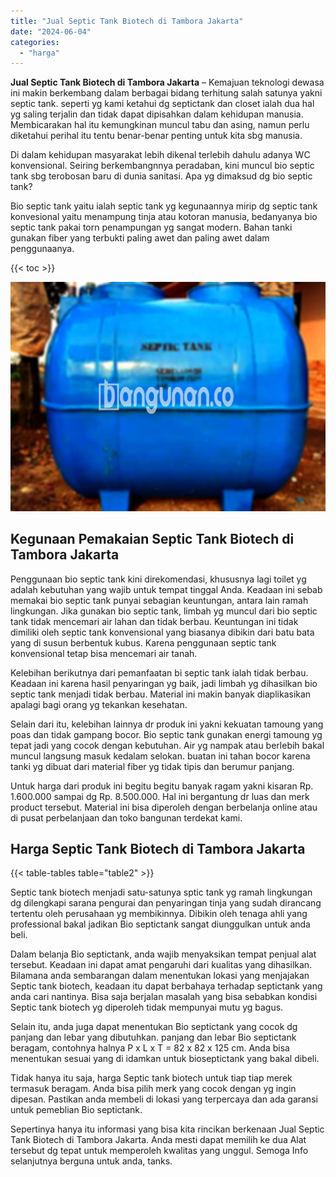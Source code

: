 ```yaml
---
title: "Jual Septic Tank Biotech di Tambora Jakarta"
date: "2024-06-04"
categories: 
  - "harga"
---
```


**Jual Septic Tank Biotech di Tambora Jakarta** – Kemajuan teknologi dewasa ini makin berkembang dalam berbagai bidang terhitung salah satunya yakni septic tank. seperti yg kami ketahui dg septictank dan closet ialah dua hal yg saling terjalin dan tidak dapat dipisahkan dalam kehidupan manusia. Membicarakan hal itu kemungkinan muncul tabu dan asing, namun perlu diketahui perihal itu tentu benar-benar penting untuk kita sbg manusia.

Di dalam kehidupan masyarakat lebih dikenal terlebih dahulu adanya WC konvensional. Seiring berkembangnnya peradaban, kini muncul bio septic tank sbg terobosan baru di dunia sanitasi. Apa yg dimaksud dg bio septic tank?

Bio septic tank yaitu ialah septic tank yg kegunaannya mirip dg septic tank konvesional yaitu menampung tinja atau kotoran manusia, bedanyanya bio septic tank pakai torn penampungan yg sangat modern. Bahan tanki gunakan fiber yang terbukti paling awet dan paling awet dalam penggunaanya.

{{< toc >}}

![Jual Septic Tank Biotech di Tambora Jakarta](/images/jual-bio-septictank-44.png)

## Kegunaan Pemakaian Septic Tank Biotech di Tambora Jakarta

Penggunaan bio septic tank kini direkomendasi, khususnya lagi toilet yg adalah kebutuhan yang wajib untuk tempat tinggal Anda. Keadaan ini sebab memakai bio septic tank punyai sebagian keuntungan, antara lain ramah lingkungan. Jika gunakan bio septic tank, limbah yg muncul dari bio septic tank tidak mencemari air lahan dan tidak berbau. Keuntungan ini tidak dimiliki oleh septic tank konvensional yang biasanya dibikin dari batu bata yang di susun berbentuk kubus. Karena penggunaan septic tank konvensional tetap bisa mencemari air tanah.

Kelebihan berikutnya dari pemanfaatan bi septic tank ialah tidak berbau. Keadaan ini karena hasil penyaringan yg baik, jadi limbah yg dihasilkan bio septic tank menjadi tidak berbau. Material ini makin banyak diaplikasikan apalagi bagi orang yg tekankan kesehatan.

Selain dari itu, kelebihan lainnya dr produk ini yakni kekuatan tamoung yang poas dan tidak gampang bocor. Bio septic tank gunakan energi tamoung yg tepat jadi yang cocok dengan kebutuhan. Air yg nampak atau berlebih bakal muncul langsung masuk kedalam selokan. buatan ini tahan bocor karena tanki yg dibuat dari material fiber yg tidak tipis dan berumur panjang.

Untuk harga dari produk ini begitu begitu banyak ragam yakni kisaran Rp. 1.600.000 sampai dg Rp. 8.500.000. Hal ini bergantung dr luas dan merk product tersebut. Material ini bisa diperoleh dengan berbelanja online atau di pusat perbelanjaan dan toko bangunan terdekat kami.

## Harga Septic Tank Biotech di Tambora Jakarta

{{< table-tables table="table2" >}}

Septic tank biotech menjadi satu-satunya sptic tank yg ramah lingkungan dg dilengkapi sarana pengurai dan penyaringan tinja yang sudah dirancang tertentu oleh perusahaan yg membikinnya. Dibikin oleh tenaga ahli yang professional bakal jadikan Bio septictank sangat diunggulkan untuk anda beli.

Dalam belanja Bio septictank, anda wajib menyaksikan tempat penjual alat tersebut. Keadaan ini dapat amat pengaruhi dari kualitas yang dihasilkan. Bilamana anda sembarangan dalam menentukan lokasi yang menjajakan Septic tank biotech, keadaan itu dapat berbahaya terhadap septictank yang anda cari nantinya. Bisa saja berjalan masalah yang bisa sebabkan kondisi Septic tank biotech yg diperoleh tidak mempunyai mutu yg bagus.

Selain itu, anda juga dapat menentukan Bio septictank yang cocok dg panjang dan lebar yang dibutuhkan. panjang dan lebar Bio septictank beragam, contohnya halnya P x L x T = 82 x 82 x 125 cm. Anda bisa menentukan sesuai yang di idamkan untuk bioseptictank yang bakal dibeli.

Tidak hanya itu saja, harga Septic tank biotech untuk tiap tiap merek termasuk beragam. Anda bisa pilih merk yang cocok dengan yg ingin dipesan. Pastikan anda membeli di lokasi yang terpercaya dan ada garansi untuk pemeblian Bio septictank.

Sepertinya hanya itu informasi yang bisa kita rincikan berkenaan Jual Septic Tank Biotech di Tambora Jakarta. Anda mesti dapat memilih ke dua Alat tersebut dg tepat untuk memperoleh kwalitas yang unggul. Semoga Info selanjutnya berguna untuk anda, tanks.

